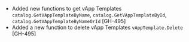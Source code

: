 * Added new functions to get vApp Templates `catalog.GetVAppTemplateByName`, `catalog.GetVAppTemplateById`, `catalog.GetVAppTemplateByNameOrId` [GH-495]
* Added a new function to delete vApp Templates `vAppTemplate.Delete` [GH-495]
